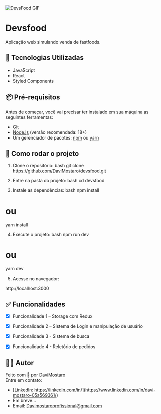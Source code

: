 ![DevsFood GIF](https://raw.githubusercontent.com/DaviMostaro/gif-assets/main/devsfood.gif)

# Devsfood
Aplicação web simulando venda de fastfoods.

## 🚀 Tecnologias Utilizadas
- JavaScript
- React
- Styled Components

## 📦 Pré-requisitos
Antes de começar, você vai precisar ter instalado em sua máquina as seguintes ferramentas:
- [Git](https://git-scm.com)
- [Node.js](https://nodejs.org/) (versão recomendada: 18+)
- Um gerenciador de pacotes: [npm](https://www.npmjs.com/) ou [yarn](https://yarnpkg.com/)

## 🔧 Como rodar o projeto
1. Clone o repositório:
bash
git clone https://github.com/DaviMostaro/devsfood.git


2. Entre na pasta do projeto:
bash
cd devsfood


3. Instale as dependências:
bash
npm install
# ou
yarn install


4. Execute o projeto:
bash
npm run dev
# ou
yarn dev


5. Acesse no navegador:

http://localhost:3000

## ✅ Funcionalidades
- [x] Funcionalidade 1 – Storage com Redux
- [x] Funcionalidade 2 – Sistema de Login e manipulação de usuário
- [x] Funcionalidade 3 - Sistema de busca
- [x] Funcionalidade 4 - Reletório de pedidos


## 👨‍💻 Autor
Feito com 💙 por [DaviMostaro](https://github.com/DaviMostaro)  
Entre em contato:
- [LinkedIn: [https://linkedin.com/in/<seu-usuario>](https://linkedin.com/in/<seu-usuario>)](https://www.linkedin.com/in/davi-mostaro-05a569361/)
- Em breve...
- Email: Davimostaroprofissional@gmail.com
